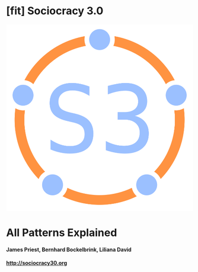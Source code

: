 # [fit] Sociocracy 3.0

![fit](img/framework/logo.png)

# All Patterns Explained

#### James Priest, Bernhard Bockelbrink, Liliana David
#### <http://sociocracy30.org>
